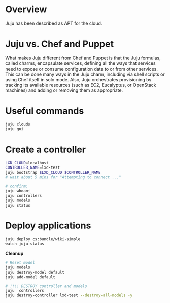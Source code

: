 # Overview
Juju has been described as APT for the cloud.

# Juju vs. Chef and Puppet
What makes Juju different from Chef and Puppet is that the Juju formulas, called charms, encapsulate services, defining all the ways that services need to expose or consume configuration data to or from other services. 
This can be done many ways in the Juju charm, including via shell scripts or using Chef itself in solo mode. 
Also, Juju orchestrates provisioning by tracking its available resources (such as EC2, Eucalyptus, or OpenStack machines) and adding or removing them as appropriate.

# Useful commands
```bash
juju clouds
juju gui
```

# Create a controller
```bash
LXD_CLOUD=localhost
CONTROLLER_NAME=lxd-test
juju bootstrap $LXD_CLOUD $CONTROLLER_NAME
# wait about 5 mins for "Attempting to connect ..."

# confirm:
juju whoami
juju controllers
juju models
juju status
```

# Deploy applications
```bash
juju deploy cs:bundle/wiki-simple
watch juju status
```

**Cleanup**
```bash
# Reset model
juju models
juju destroy-model default
juju add-model default

# !!!! DESTROY controller and models
juju  controllers
juju destroy-controller lxd-test --destroy-all-models -y
```